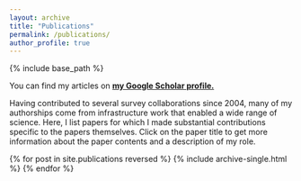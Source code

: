 ```yaml
---
layout: archive
title: "Publications"
permalink: /publications/
author_profile: true
---
```

{% include base_path %}

You can find my articles on **[my Google Scholar profile.](https://scholar.google.com/citations?user=0Yx2f9kAAAAJ&hl=en)**

Having contributed to several survey collaborations since 2004, many of my authorships come from infrastructure work that enabled a wide range of science.  Here, I list papers for which I made substantial contributions specific to the papers themselves.  Click on the paper title to get more information about the paper contents and a description of my role.

{% for post in site.publications reversed %}
 {% include archive-single.html %}
{% endfor %}
